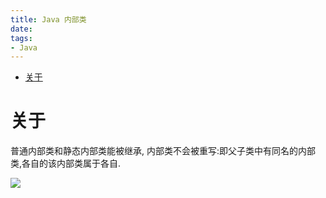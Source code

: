 ```yaml
---
title: Java 内部类
date: 
tags:
- Java
---
```


<!-- TOC -->

- [关于](#关于)

<!-- /TOC -->

# 关于

普通内部类和静态内部类能被继承,
内部类不会被重写:即父子类中有同名的内部类,各自的该内部类属于各自.

[![](https://static.segmentfault.com/v-5b1df2a7/global/img/creativecommons-cc.svg)](https://creativecommons.org/licenses/by-nc-nd/4.0/)